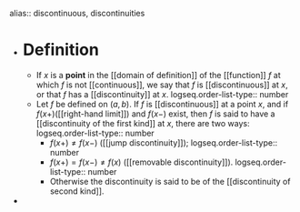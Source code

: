 alias:: discontinuous, discontinuities

- # Definition
	- If $x$ is a **point** in the [[domain of definition]] of the [[function]] $f$ at which $f$ is not [[continuous]], we say that $f$ is [[discontinuous]] at $x$, or that $f$ has a [[discontinuity]] at $x$.
	  logseq.order-list-type:: number
	- Let $f$ be defined on $(a, b)$. If $f$ is [[discontinuous]] at a point $x$, and if $f(x+)$([[right-hand limit]]) and $f(x-)$ exist, then $f$ is said to have a [[discontinuity of the first kind]] at $x$, there are two ways:
	  logseq.order-list-type:: number
		- $f(x+)\ne f(x-)$ ([[jump discontinuity]]);
		  logseq.order-list-type:: number
		- $f(x +) = f(x - ) \ne f(x)$ ([[removable discontinuity]]).
		  logseq.order-list-type:: number
		- Otherwise the discontinuity is said to be of the [[discontinuity of second kind]].
-